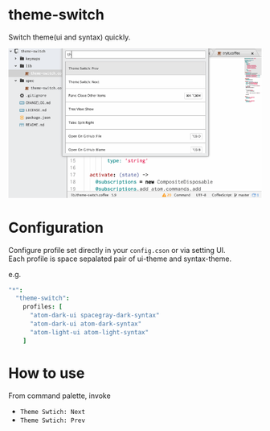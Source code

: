 # theme-switch

Switch theme(ui and syntax) quickly.

![gif](https://raw.githubusercontent.com/t9md/t9md/2391f495870160c16ee560e0ee5dc913f0df74d4/img/atom-theme-switch.gif)

# Configuration

Configure profile set directly in your `config.cson` or via setting UI.  
Each profile is space sepalated pair of ui-theme and syntax-theme.

e.g.
```coffeescript
"*":
  "theme-switch":
    profiles: [
      "atom-dark-ui spacegray-dark-syntax"
      "atom-dark-ui atom-dark-syntax"
      "atom-light-ui atom-light-syntax"
    ]
```

# How to use

From command palette, invoke
* `Theme Swtich: Next`
* `Theme Swtich: Prev`
